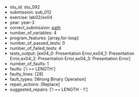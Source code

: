 - stu_id: stu_092	       
- submission: sub_012
- exercise: lab02/ex04
- year: year-3
- correct_submission: [path](https://github.com/pmorvalho/C-Pack-IPAs/blob/main/correct_submissions/year-3/lab02/ex04/ex04-stu_092-sub_014)
- number_of_variables: 4
- program_features: [array,for-loop] 
- number_of_passed_tests: 0
- number_of_failed_tests: 4
- tests_output: [ex04_0: Presentation Error,ex04_1: Presentation Error,ex04_2: Presentation Error,ex04_3: Presentation Error]
- number_of_faults: 1
- faults: ['i == LENGTH']
- faulty_lines: [28]
- fault_types: [Wrong Binary Operation]
- repair_actions: [Replace]
- suggested_repairs: ['i == LENGTH - 1']
